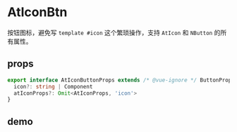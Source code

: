# AtIconBtn

按钮图标，避免写 `template #icon` 这个繁琐操作，支持 `AtIcon` 和 `NButton` 的所有属性。

## props

```ts
export interface AtIconButtonProps extends /* @vue-ignore */ ButtonProps {
  icon?: string | Component
  atIconProps?: Omit<AtIconProps, 'icon'>
}
```

## demo

<demo src="../examples/at-icon/at-icon-btn.vue"></demo>
